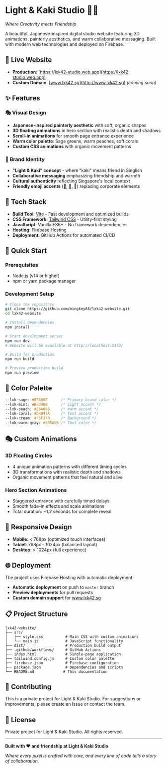 # Light & Kaki Studio 🎨✨

*Where Creativity meets Friendship*

A beautiful, Japanese-inspired digital studio website featuring 3D animations, painterly aesthetics, and warm collaborative messaging. Built with modern web technologies and deployed on Firebase.

## 🌟 Live Website

- **Production**: [https://lxk42-studio.web.app](https://lxk42-studio.web.app)
- **Custom Domain**: [www.lxk42.sg](http://www.lxk42.sg) *(coming soon)*

## ✨ Features

### 🎭 **Visual Design**
- **Japanese-inspired painterly aesthetic** with soft, organic shapes
- **3D floating animations** in hero section with realistic depth and shadows
- **Scroll-in animations** for smooth page entrance experience
- **Warm color palette**: Sage greens, warm peaches, soft corals
- **Custom CSS animations** with organic movement patterns

### 🎨 **Brand Identity**
- **"Light & Kaki" concept** - where "kaki" means friend in Singlish
- **Collaborative messaging** emphasizing friendship and warmth
- **Cultural authenticity** reflecting Singapore's local context
- **Friendly emoji accents** (🎨, 🤝, 🌱) replacing corporate elements

## 🚀 Tech Stack

- **Build Tool**: [Vite](https://vitejs.dev/) - Fast development and optimized builds
- **CSS Framework**: [Tailwind CSS](https://tailwindcss.com/) - Utility-first styling
- **JavaScript**: Vanilla ES6+ - No framework dependencies
- **Hosting**: [Firebase Hosting](https://firebase.google.com/products/hosting)
- **Deployment**: GitHub Actions for automated CI/CD

## 🎯 Quick Start

### **Prerequisites**
- Node.js (v14 or higher)
- npm or yarn package manager

### **Development Setup**

```bash
# Clone the repository
git clone https://github.com/mingkey88/lxk42-website.git
cd lxk42-website

# Install dependencies
npm install

# Start development server
npm run dev
# Website will be available at http://localhost:5173/

# Build for production
npm run build

# Preview production build
npm run preview
```

## 🎨 Color Palette

```css
--lxk-sage: #8FA68E      /* Primary brand color */
--lxk-mint: #B8D4B8      /* Light accent */
--lxk-peach: #E6A866     /* Warm accent */
--lxk-coral: #D4947A     /* Text accent */
--lxk-cream: #F5F3F0     /* Background */
--lxk-warm-gray: #5D5A56 /* Text color */
```

## 🎭 Custom Animations

### **3D Floating Circles**
- 4 unique animation patterns with different timing cycles
- 3D transformations with realistic depth and shadows
- Organic movement patterns that feel natural and alive

### **Hero Section Animations**
- Staggered entrance with carefully timed delays
- Smooth fade-in effects and scale animations
- Total duration: ~1.2 seconds for complete reveal

## 📱 Responsive Design

- **Mobile**: < 768px (optimized touch interfaces)
- **Tablet**: 768px - 1024px (balanced layout)
- **Desktop**: > 1024px (full experience)

## 🌐 Deployment

The project uses Firebase Hosting with automatic deployment:

- **Automatic deployment** on push to `master` branch
- **Preview deployments** for pull requests
- **Custom domain support** for www.lxk42.sg

## 📋 Project Structure

```
lxk42-website/
├── src/
│   ├── style.css          # Main CSS with custom animations
│   └── main.js            # JavaScript functionality
├── dist/                  # Production build output
├── .github/workflows/     # GitHub Actions
├── index.html             # Single-page application
├── tailwind.config.js     # Custom color palette
├── firebase.json          # Firebase configuration
├── package.json           # Dependencies and scripts
└── README.md             # This documentation
```

## 🤝 Contributing

This is a private project for Light & Kaki Studio. For suggestions or improvements, please create an issue or contact the team.

## 📄 License

Private project for Light & Kaki Studio. All rights reserved.

---

**Built with ❤️ and friendship at Light & Kaki Studio**

*Where every pixel is crafted with care, and every line of code tells a story of collaboration.*
